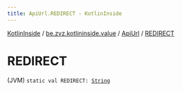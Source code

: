 ```yaml
---
title: ApiUrl.REDIRECT - KotlinInside
---
```


[KotlinInside](../../index.html) / [be.zvz.kotlininside.value](../index.html) / [ApiUrl](index.html) / [REDIRECT](./-r-e-d-i-r-e-c-t.html)

# REDIRECT

(JVM) `static val REDIRECT: `[`String`](https://kotlinlang.org/api/latest/jvm/stdlib/kotlin/-string/index.html)
